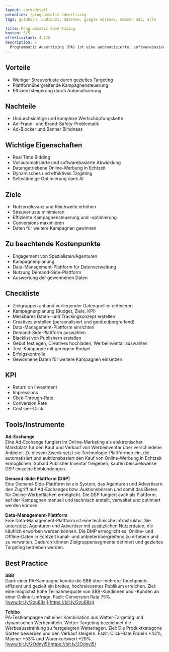 ```yaml
---
layout: cardsDetail
permalink: /programmatic-advertising
tags: goldbach, audienzz, adsense, google adsense, amazon ads, alle

title: Programmatic Advertising
kosten: 5/5
effektivitaet: 4.5/5
description: >
  Programmatic Advertising (PA) ist eine automatisierte, softwarebasierte Methode, um individualisierte Online-Werbeflächen in Echtzeit zu buchen, auszuspielen und zu optimieren. Eine DSP ermöglicht Advertisern, einzelne Einblendungen über eine virtuelle Auktion zu ersteigern. Auf Basis von Nutzerdaten und Datenquellen überprüft eine Software die Nutzerrelevanz und entscheidet in Echtzeit, welches Werbemittel welcher Userin bzw. welchem User auf welcher Website angezeigt werden soll. Anhand der gemessenen Daten optimiert sich die Kampagne selbst und findet die am besten geeigneten Werbeflächen.
---
```


## Vorteile

- Weniger Streuverluste durch gezieltes Targeting
- Plattformübergreifende Kampagnensteuerung
- Effizienzsteigerung durch Automatisierung

## Nachteile

- Undurchsichtige und komplexe Wertschöpfungskette
- Ad-Fraud- und Brand-Safety-Problematik
- Ad-Blocker und Banner Blindness

## Wichtige Eigenschaften

- Real Time Bidding
- Vollautomatisierte und softwarebasierte Abwicklung
- Datengetriebene Online-Werbung in Echtzeit
- Dynamisches und effektives Targeting
- Selbständige Optimierung dank AI

## Ziele

- Nutzerrelevanz und Reichweite erhöhen
- Streuverluste minimieren
- Effiziente Kampagnensteuerung und -optimierung
- Conversions maximieren
- Daten für weitere Kampagnen gewinnen

## Zu beachtende Kostenpunkte

- Engagement von Spezialisten/Agenturen
- Kampagnenplanung
- Data-Management-Plattform für Datenverwaltung
- Nutzung Demand-Side-Plattform
- Auswertung der gewonnenen Daten

## Checkliste

- Zielgruppen anhand vorliegender Datenquellen definieren
- Kampagnenplanung (Budget, Ziele, KPI)
- Messbares Daten- und Trackingkonzept erstellen
- Creatives erstellen (personalisiert und geräteübergreifend)
- Data-Management-Plattform einrichten
- Demand-Side-Plattform auswählen
- Blacklist von Publishern erstellen
- Gebot festlegen, Creatives hochladen, Werbeinventar auswählen
- Test-Kampagne mit geringem Budget
- Erfolgskontrolle
- Gewonnene Daten für weitere Kampagnen einsetzen

## KPI

- Return on Investment
- Impressions
- Click-Through-Rate
- Conversion Rate
- Cost-per-Click

## Tools/Instrumente

**Ad-Exchange**  
Eine Ad-Exchange fungiert im Online-Marketing als elektronischer Marktplatz für den Kauf und Verkauf von Werbeinventar über verschiedene Anbieter. Zu diesem Zweck setzt sie Technologie-Plattformen ein, die automatisiert und auktionsbasiert den Kauf von Online-Werbung in Echtzeit ermöglichen. Sobald Publisher Inventar freigeben, kaufen beispielsweise DSP einzelne Einblendungen.

**Demand-Side-Plattform (DSP)**  
Eine Demand-Side-Plattform ist ein System, das Agenturen und Advertisern den Zugriff auf Ad-Exchanges bzw. Auktionsbörsen und somit das Bieten für Online-Werbeflächen ermöglicht. Die DSP fungiert auch als Plattform, auf der Kampagnen manuell und technisch erstellt, verwaltet und optimiert werden können.

**Data-Management-Plattform**  
Eine Data-Management-Plattform ist eine technische Infrastruktur. Sie unterstützt Agenturen und Advertiser mit zusätzlichen Nutzerdaten, die käuflich erworben werden können. Die DMP ermöglicht es, Online- und Offline-Daten in Echtzeit kanal- und anbieterübergreifend zu erheben und zu verwalten. Dadurch können Zielgruppensegmente definiert und gezieltes Targeting betrieben werden.

## Best Practice

**SBB**  
Dank einer PA-Kampagne konnte die SBB über mehrere Touchpoints effizient und gezielt ein breites, hochrelevantes Publikum erreichen. Ziel: eine möglichst hohe Teilnahmequote von SBB-Kundinnen und -Kunden an einer Online-Umfrage. Fazit: Conversion Rate 75%.  
[www.bit.ly/2zu68sj](https://bit.ly/2zu68sj)

**Tchibo**  
PA-Testkampagne mit einer Kombination aus Wetter-Targeting und dynamischen Werbemitteln. Wetter-Targeting bezeichnet die Werbeausstrahlung zu festgelegten Wetterlagen. Ziel: Die Produktkategorie Garten bewerben und den Verkauf steigern. Fazit: Click-Rate Frauen +43%, Männer +53% und Warenkorbwert +29%.  
[www.bit.ly/2Odnyi5](https://bit.ly/2Odnyi5)
